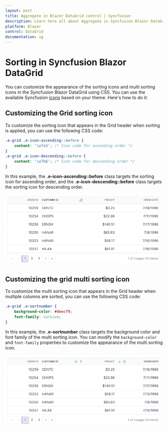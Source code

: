 ```yaml
---
layout: post
title: Aggregate in Blazor DataGrid control | Syncfusion
description: Learn here all about Aggregate in Syncfusion Blazor DataGrid control of Syncfusion Essential JS 2 and more.
platform: Blazor
control: DataGrid
documentation: ug
---
```


# Sorting in Syncfusion Blazor DataGrid

You can customize the appearance of the sorting icons and multi sorting icons in the Syncfusion Blazor DataGrid using CSS. You can use the available Syncfusion [icons](../../appearance/icons/#material) based on your theme. Here's how to do it:

## Customizing the Grid sorting icon

To customize the sorting icon that appears in the Grid header when sorting is applied, you can use the following CSS code:

```css
.e-grid .e-icon-ascending::before {
    content: '\e7a3'; /* Icon code for ascending order */
}
.e-grid .e-icon-descending::before {
    content: '\e7b6'; /* Icon code for descending order */
}
```
In this example, the **.e-icon-ascending::before** class targets the sorting icon for ascending order, and the **.e-icon-descending::before** class targets the sorting icon for descending order.

![Grid sorting icon](../images/style-and-appearance/grid-sorting-icons.png)

## Customizing the grid multi sorting icon

To customize the multi sorting icon that appears in the Grid header when multiple columns are sorted, you can use the following CSS code:

```css
.e-grid .e-sortnumber {
    background-color: #deecf9;
    font-family: cursive;
}
```

In this example, the **.e-sortnumber** class targets the background color and font family of the multi sorting icon. You can modify the `background-color` and `font-family` properties to customize the appearance of the multi sorting icon.

![Grid multi sorting icon](../images/style-and-appearance/grid-multi-sorting-icon.png)